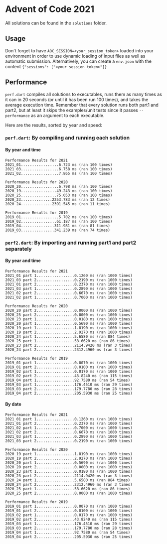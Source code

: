 # Advent of Code 2021
All solutions can be found in the `solutions` folder.
## Usage
Don't forget to have `AOC_SESSION=<your_session_token>` loaded into your environment in order to use dynamic loading of input files as well as automatic submission. Alternatively, you can create a `env.json` with the content `{"sessions": ["<your_session_token>"]}`


## Performance
`perf.dart` compiles all solutions to executables, runs them as many times as it can in 20 seconds (or until it has been run 100 times), and takes the average execution time. Remember that every solution runs both part1 and part2, but at least it skips the examples/unit tests since it passes `--performance` as an argument to each executable.

Here are the results, sorted by year and speed:

### `perf.dart`: By compiling and running each solution
#### By year and time
```
Performance Results for 2021
2021_01.................6.723 ms (ran 100 times)
2021_03.................6.758 ms (ran 100 times)
2021_02.................7.865 ms (ran 100 times)

Performance Results for 2020
2020_20.................6.798 ms (ran 100 times)
2020_19................49.243 ms (ran 100 times)
2020_25................75.053 ms (ran 100 times)
2020_23..............2253.783 ms (ran 12 times)
2020_24..............2391.545 ms (ran 11 times)

Performance Results for 2019
2019_01.................5.702 ms (ran 100 times)
2019_02................61.187 ms (ran 100 times)
2019_04...............311.981 ms (ran 81 times)
2019_03...............341.239 ms (ran 74 times)
```
### `perf2.dart`: By importing and running part1 and part2 separately
#### By year and time
```
Performance Results for 2021
2021_01 part 1.................0.1260 ms (ran 1000 times)
2021_03 part 2.................0.2190 ms (ran 1000 times)
2021_01 part 2.................0.2370 ms (ran 1000 times)
2021_03 part 1.................0.2890 ms (ran 1000 times)
2021_02 part 2.................0.6670 ms (ran 1000 times)
2021_02 part 1.................0.7000 ms (ran 1000 times)

Performance Results for 2020
2020_20 part 2.................0.0000 ms (ran 1000 times)
2020_25 part 2.................0.0000 ms (ran 1000 times)
2020_23 part 1.................0.0180 ms (ran 1000 times)
2020_20 part 1.................0.5690 ms (ran 1000 times)
2020_19 part 1.................1.8190 ms (ran 1000 times)
2020_19 part 2.................2.9270 ms (ran 1000 times)
2020_24 part 1.................5.6580 ms (ran 884 times)
2020_25 part 1.................58.6620 ms (ran 86 times)
2020_23 part 2.................2114.9420 ms (ran 3 times)
2020_24 part 2.................2312.4960 ms (ran 3 times)

Performance Results for 2019
2019_01 part 1.................0.0070 ms (ran 1000 times)
2019_01 part 2.................0.0100 ms (ran 1000 times)
2019_02 part 1.................0.0170 ms (ran 1000 times)
2019_02 part 2.................43.8240 ms (ran 115 times)
2019_04 part 1.................92.7580 ms (ran 54 times)
2019_03 part 1.................176.4510 ms (ran 29 times)
2019_03 part 2.................179.7780 ms (ran 28 times)
2019_04 part 2.................205.5930 ms (ran 25 times)
```

#### By date
```
Performance Results for 2021
2021_01 part 1.................0.1260 ms (ran 1000 times)
2021_01 part 2.................0.2370 ms (ran 1000 times)
2021_02 part 1.................0.7000 ms (ran 1000 times)
2021_02 part 2.................0.6670 ms (ran 1000 times)
2021_03 part 1.................0.2890 ms (ran 1000 times)
2021_03 part 2.................0.2190 ms (ran 1000 times)

Performance Results for 2020
2020_19 part 1.................1.8190 ms (ran 1000 times)
2020_19 part 2.................2.9270 ms (ran 1000 times)
2020_20 part 1.................0.5690 ms (ran 1000 times)
2020_20 part 2.................0.0000 ms (ran 1000 times)
2020_23 part 1.................0.0180 ms (ran 1000 times)
2020_23 part 2.................2114.9420 ms (ran 3 times)
2020_24 part 1.................5.6580 ms (ran 884 times)
2020_24 part 2.................2312.4960 ms (ran 3 times)
2020_25 part 1.................58.6620 ms (ran 86 times)
2020_25 part 2.................0.0000 ms (ran 1000 times)

Performance Results for 2019
2019_01 part 1.................0.0070 ms (ran 1000 times)
2019_01 part 2.................0.0100 ms (ran 1000 times)
2019_02 part 1.................0.0170 ms (ran 1000 times)
2019_02 part 2.................43.8240 ms (ran 115 times)
2019_03 part 1.................176.4510 ms (ran 29 times)
2019_03 part 2.................179.7780 ms (ran 28 times)
2019_04 part 1.................92.7580 ms (ran 54 times)
2019_04 part 2.................205.5930 ms (ran 25 times)
```